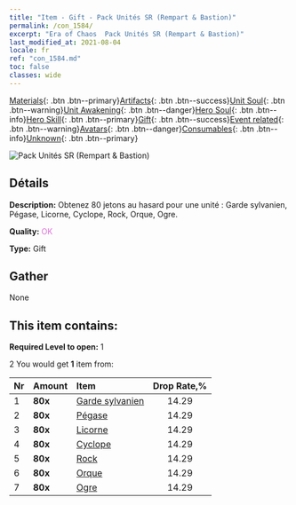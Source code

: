 ```yaml
---
title: "Item - Gift - Pack Unités SR (Rempart & Bastion)"
permalink: /con_1584/
excerpt: "Era of Chaos  Pack Unités SR (Rempart & Bastion)"
last_modified_at: 2021-08-04
locale: fr
ref: "con_1584.md"
toc: false
classes: wide
---
```

 [Materials](/ItemsFR/){: .btn .btn--primary}[Artifacts](/ItemsFR/Artifacts/){: .btn .btn--success}[Unit Soul](/ItemsFR/UnitSoul/){: .btn .btn--warning}[Unit Awakening](/ItemsFR/UnitAwakening/){: .btn .btn--danger}[Hero Soul](/ItemsFR/HeroSoul/){: .btn .btn--info}[Hero Skill](/ItemsFR/HeroSkill/){: .btn .btn--primary}[Gift](/ItemsFR/Gift/){: .btn .btn--success}[Event related](/ItemsFR/Events/){: .btn .btn--warning}[Avatars](/ItemsFR/Avatars/){: .btn .btn--danger}[Consumables](/ItemsFR/Consumables/){: .btn .btn--info}[Unknown](/ItemsFR/Unknown/){: .btn .btn--primary}

 ![Pack Unités SR (Rempart & Bastion)](/images/t/i_907200.png)

## Détails
 **Description:** Obtenez 80 jetons au hasard pour une unité : Garde sylvanien, Pégase, Licorne, Cyclope, Rock, Orque, Ogre.

 **Quality:** <span style="color: #DA70D6">OK</span>

 **Type:** Gift

## Gather

  None

## This item contains:

 **Required Level to open:** 1

 2 You would get **1** item  from:

  | Nr | Amount |     Item    | Drop Rate,% |
  |:---|:-------|:------------|:---------:|
  | 1 |  **80x** | [Garde sylvanien](/ItemsFR/unt_203/) | 14.29 | 
  | 2 |  **80x** | [Pégase](/ItemsFR/unt_202/) | 14.29 | 
  | 3 |  **80x** | [Licorne](/ItemsFR/unt_204/) | 14.29 | 
  | 4 |  **80x** | [Cyclope](/ItemsFR/unt_222/) | 14.29 | 
  | 5 |  **80x** | [Rock](/ItemsFR/unt_221/) | 14.29 | 
  | 6 |  **80x** | [Orque](/ItemsFR/unt_219/) | 14.29 | 
  | 7 |  **80x** | [Ogre](/ItemsFR/unt_220/) | 14.29 | 
